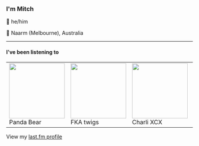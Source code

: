 <article><h3>I&#x27;m Mitch</h3><section><p>👨 he/him</p><p>📍 Naarm (Melbourne), Australia</p></section><hr/><section><h4>I&#x27;ve been listening to</h4><table><tbody><td><img src="https://lastfm.freetls.fastly.net/i/u/174s/1a3148b9fbf24f02a0557ca22cab5309.png" height="150px" alt="" role="presentation"/><br/>Panda Bear</td><td><img src="https://lastfm.freetls.fastly.net/i/u/174s/38d948783315f9d1b34d182944213ce3.png" height="150px" alt="" role="presentation"/><br/>FKA twigs</td><td><img src="https://lastfm.freetls.fastly.net/i/u/174s/b00527c6ae0cd1d4c9bf3706b130ad56.png" height="150px" alt="" role="presentation"/><br/>Charli XCX</td><td><img src="https://lastfm.freetls.fastly.net/i/u/174s/84980eca9b2229794e0ec80e75d6015e.png" height="150px" alt="" role="presentation"/><br/>Carly Rae Jepsen</td><td><img src="https://lastfm.freetls.fastly.net/i/u/174s/f6172279b43501c70719b85bd75cf2fa.png" height="150px" alt="" role="presentation"/><br/>Pinegrove</td></tbody></table><span>View my <a href="https://www.last.fm/user/my-slab">last.fm profile</a></span></section></article>